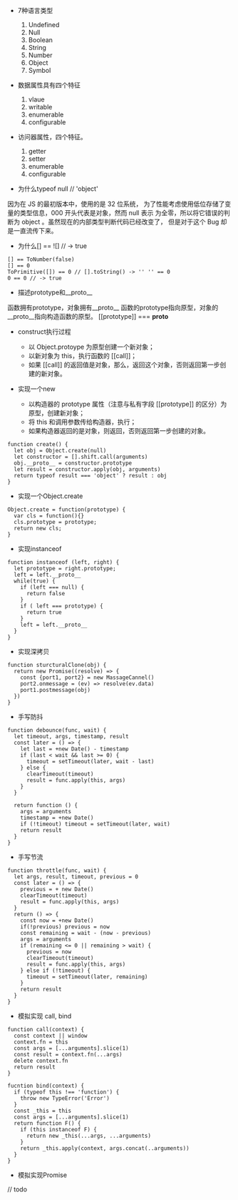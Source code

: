 - 7种语言类型
  1. Undefined
  2. Null
  3. Boolean
  4. String
  5. Number
  6. Object
  6. Symbol

- 数据属性具有四个特征
  1. vlaue
  2. writable
  3. enumerable
  4. configurable

- 访问器属性，四个特征。
  1. getter
  2. setter
  3. enumerable
  4. configurable

- 为什么typeof null // 'object'


因为在 JS 的最初版本中，使用的是 32 位系统， 为了性能考虑使用低位存储了变量的类型信息，000 开头代表是对象，然而 null 表示 为全零，所以将它错误的判断为 object 。虽然现在的内部类型判断代码已经改变了， 但是对于这个 Bug 却是一直流传下来。

- 为什么[] == ![] // -> true

```
[] == ToNumber(false)
[] == 0
ToPrimitive([]) == 0 // [].toString() -> '' '' == 0
0 == 0 // -> true
```

- 描述prototype和__proto__

函数拥有prototype，对象拥有__proto__
函数的prototype指向原型，对象的__proto__指向构造函数的原型。
[[prototype]] === __proto__

- construct执行过程
  - 以 Object.protoype 为原型创建一个新对象；
  - 以新对象为 this，执行函数的 [[call]]；
  - 如果 [[call]] 的返回值是对象，那么，返回这个对象，否则返回第一步创建的新对象。

- 实现一个new
  - 以构造器的 prototype 属性（注意与私有字段 [[prototype]] 的区分）为原型，创建新对象；
  - 将 this 和调用参数传给构造器，执行；
  - 如果构造器返回的是对象，则返回，否则返回第一步创建的对象。
```
function create() {
  let obj = Object.create(null)
  let constructor = [].shift.call(arguments)
  obj.__proto__ = constructor.prototype
  let result = constructor.apply(obj, arguments)
  return typeof result === 'object' ? result : obj
}
```

- 实现一个Object.create
```
Object.create = function(prototype) {
  var cls = function(){}
  cls.prototype = prototype;
  return new cls;
}
```

- 实现instanceof

```
function instanceof (left, right) {
  let prototype = right.prototype;
  left = left.__proto__
  while(true) {
    if (left === null) {
      return false
    }
    if ( left === prototype) {
      return true
    }
    left = left.__proto__
  }
}
```


- 实现深拷贝
```
function sturcturalClone(obj) {
  return new Promise((resolve) => {
    const {port1, port2} = new MassageCannel()
    port2.onmessage = (ev) => resolve(ev.data)
    port1.postmessage(obj)
  })
}
```

- 手写防抖
```
function debounce(func, wait) {
  let timeout, args, timestamp, result
  const later = () => {
    let last = +new Date() - timestamp
    if (last < wait && last >= 0) {
      timeout = setTimeout(later, wait - last)
    } else {
      clearTimeout(timeout)
      result = func.apply(this, args)
    }
  }

  return function () {
    args = arguments
    timestamp = +new Date()
    if (!timeout) timeout = setTimeout(later, wait)
    return result
  }
}
```

- 手写节流
```
function throttle(func, wait) {
  let args, result, timeout, previous = 0
  const later = () => {
    previous = + new Date()
    clearTimeout(timeout)
    result = func.apply(this, args)
  }
  return () => {
    const now = +new Date()
    if(!previous) previous = now
    const remaining = wait - (now - previous)
    args = arguments
    if (remaining <= 0 || remaining > wait) {
      previous = now
      clearTimeout(timeout)
      result = func.apply(this, args)
    } else if (!timeout) {
      timeout = setTimeout(later, remaining)
    }
    return result
  }
}
```

- 模拟实现 call, bind

```
function call(context) {
  const context || window
  context.fn = this
  const args = [...arguments].slice(1)
  const result = context.fn(...args)
  delete context.fn
  return result
}

fucntion bind(context) {
  if (typeof this !== 'function') {
    throw new TypeError('Error')
  }
  const _this = this
  const args = [...arguments].slice(1)
  return function F() {
    if (this instanceof F) {
      return new _this(...args, ...arguments)
    }
    return _this.apply(context, args.concat(..arguments))
  }
}
```

- 模拟实现Promise

// todo

